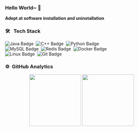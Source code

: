 ### Hello World~ 👋 

**Adept at software installation and uninstallation**
 
### 🛠 &nbsp; Tech Stack

![Java Badge](https://img.shields.io/badge/Java-ED8B00?logo=openjdk&logoColor=fff&style=flat)&nbsp;
![C++ Badge](https://img.shields.io/badge/C%2B%2B-00599C?logo=cplusplus&logoColor=fff&style=flat)&nbsp;
![Python Badge](https://img.shields.io/badge/Python-3776AB?logo=python&logoColor=fff&style=flat)  
![MySQL Badge](https://img.shields.io/badge/MySQL-4479A1?logo=mysql&logoColor=fff&style=flat)&nbsp;
![Redis Badge](https://img.shields.io/badge/Redis-DC382D?logo=redis&logoColor=fff&style=flat)&nbsp;
![Docker Badge](https://img.shields.io/badge/Docker-2496ED?logo=docker&logoColor=fff&style=flat)   
![Linux Badge](https://img.shields.io/badge/Linux-FCC624?logo=linux&logoColor=000&style=flat)&nbsp;
![Git Badge](https://img.shields.io/badge/Git-F05032?logo=git&logoColor=fff&style=flat)&nbsp;
<!-- from https://badges.pages.dev/ -->
### ⚙️ &nbsp;GitHub Analytics
<div align="center">
  <span> </span>
  <img height="170px" src="https://github-readme-stats.vercel.app/api?username=sxdnbnb&theme==tokyonight" />
  <span> </span>
  <img height="170px" src="https://github-readme-stats.vercel.app/api/top-langs/?username=sxdnbnb&hide=html,css,&layout=compact&langs_count=8&theme=onedark" />
  <span> </span>
</div>
